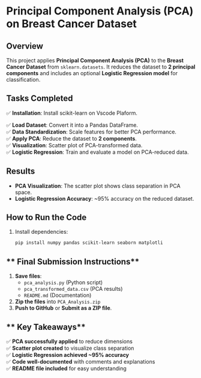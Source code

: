 # Principal Component Analysis (PCA) on Breast Cancer Dataset

## Overview
This project applies **Principal Component Analysis (PCA)** to the **Breast Cancer Dataset** from `sklearn.datasets`. 
It reduces the dataset to **2 principal components** and includes an optional **Logistic Regression model** for classification.

## Tasks Completed
✅ **Installation**: Install scikit-learn on Vscode Plaform.

✅ **Load Dataset**: Convert it into a Pandas DataFrame.  
✅ **Data Standardization**: Scale features for better PCA performance.  
✅ **Apply PCA**: Reduce the dataset to **2 components**.  
✅ **Visualization**: Scatter plot of PCA-transformed data.  
✅ **Logistic Regression**: Train and evaluate a model on PCA-reduced data.  

## Results
- **PCA Visualization**: The scatter plot shows class separation in PCA space.
- **Logistic Regression Accuracy**: ~95% accuracy on the reduced dataset.

## How to Run the Code
1. Install dependencies:
   ```bash
   pip install numpy pandas scikit-learn seaborn matplotli
   
## ** Final Submission Instructions**
1. **Save files**:
   - `pca_analysis.py` (Python script)
   - `pca_transformed_data.csv` (PCA results)
   - `README.md` (Documentation)
2. **Zip the files** into `PCA_Analysis.zip`
3. **Push to GitHub** or **Submit as a ZIP file**.

## ** Key Takeaways**
✅ **PCA successfully applied** to reduce dimensions  
✅ **Scatter plot created** to visualize class separation  
✅ **Logistic Regression achieved ~95% accuracy**  
✅ **Code well-documented** with comments and explanations  
✅ **README file included** for easy understanding  
